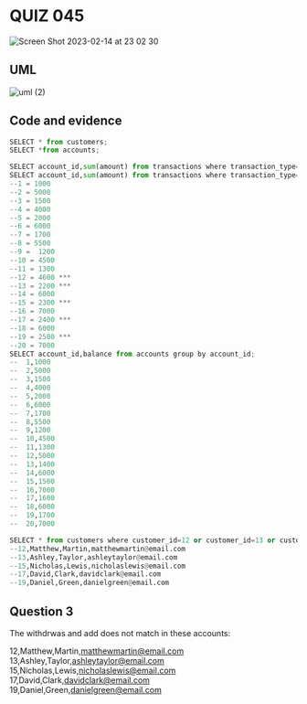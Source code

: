 
# QUIZ 045

![Screen Shot 2023-02-14 at 23 02 30](https://user-images.githubusercontent.com/111819437/218767547-e452fc1e-d589-441a-8c9a-3372cd4e6c14.png)

## UML
![uml (2)](https://user-images.githubusercontent.com/111819437/226109400-b3a32c33-8880-4f17-b55d-03f32c921f72.png)

## Code and evidence
```.py
SELECT * from customers;
SELECT *from accounts;

SELECT account_id,sum(amount) from transactions where transaction_type="deposit" group by account_id;
SELECT account_id,sum(amount) from transactions where transaction_type="withdraw" group by account_id;
--1 = 1000
--2 = 5000
--3 = 1500
--4 = 4000
--5 = 2000
--6 = 6000
--7 = 1700
--8 = 5500
--9 =  1200
--10 = 4500
--11 = 1300
--12 = 4600 ***
--13 = 2200 ***
--14 = 6000
--15 = 2300 ***
--16 = 7000
--17 = 2400 ***
--18 = 6000
--19 = 2500 ***
--20 = 7000
SELECT account_id,balance from accounts group by account_id;
--  1,1000
--  2,5000
--  3,1500
--  4,4000
--  5,2000
--  6,6000
--  7,1700
--  8,5500
--  9,1200
--  10,4500
--  11,1300
--  12,5000
--  13,1400
--  14,6000
--  15,1500
--  16,7000
--  17,1600
--  18,6000
--  19,1700
--  20,7000

SELECT * from customers where customer_id=12 or customer_id=13 or customer_id=15 or customer_id=17 or customer_id=19;
--12,Matthew,Martin,matthewmartin@email.com
--13,Ashley,Taylor,ashleytaylor@email.com
--15,Nicholas,Lewis,nicholaslewis@email.com
--17,David,Clark,davidclark@email.com
--19,Daniel,Green,danielgreen@email.com
```
## Question 3
The withdrwas and add does not match in these accounts:

12,Matthew,Martin,matthewmartin@email.com
13,Ashley,Taylor,ashleytaylor@email.com
15,Nicholas,Lewis,nicholaslewis@email.com
17,David,Clark,davidclark@email.com
19,Daniel,Green,danielgreen@email.com
